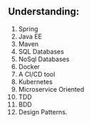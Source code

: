 ## Understanding:
1. Spring
2. Java EE
3. Maven
4. SQL Databases
5. NoSql Databases
6. Docker
7. A CI/CD tool
8. Kubernetes
9. Microservice Oriented
10. TDD
11. BDD
12. Design Patterns.